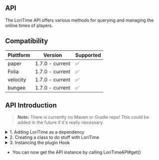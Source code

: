 ## API

The LoriTime API offers various methods for querying and managing the online times of players.

## Compatibility
| Plattform | Version         | Supported |
|-----------|-----------------|-----------|
| paper     | 1.7.0 - current | ✅         |
| Folia     | 1.7.0 - current | ✅         |
| velocity  | 1.7.0 - current | ✅         |
| bungee    | 1.7.0 - current | ✅         |

## API Introduction

> **Note:** There is currently no Maven or Gradle repo! This could be added in the future if it's really necessary.

<details>
<summary>1. Adding LoriTime as a dependency</summary>

```yml
name: MyPlugin
version: 1.0
main: myplugin.MyPlugin
author: MaxMustermann
description: 'A plugin that hooks with the LoriTime API!'
softdepend: # or 'depend'
  - LoriTime
```

</details>

<details>
<summary>2. Creating a class to do stuff with LoriTime</summary>

```java
public class LoriTimeAPIHook {
  
    public LoriTimeAPIHook() {
        // Ready to do stuff with the API
    }

}
```

</details>

<details>
<summary>3. Instancing the plugin Hook</summary>

```java
public class MyPlugin extends JavaPlugin {
    private LoriTimeAPIHook loriTimeHook;

    @Override
    public void onEnable() {
        if (Bukkit.getPluginManager().getPlugin("LoriTime") != null) {
            this.loriTimeHook = new LoriTimeAPIHook();
        }
    }
}
```

</details>

* You can now get the API instance by calling LoriTimeAPI#get()
